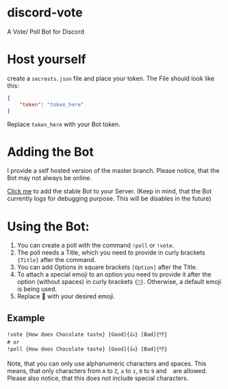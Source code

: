 # discord-vote
A Vote/ Poll Bot for Discord

# Host yourself
create a `secrests.json` file and place your token. The File should look like this:
```json
{
    "token": "token_here"
}
```
Replace `token_here` with your Bot token.


# Adding the Bot
I provide a self hosted version of the master branch.
Please notice, that the Bot may not always be online.

[Click me](https://discordapp.com/oauth2/authorize?client_id=722823450384662558&scope=bot&permissions=273472) to add the stable Bot to your Server. (Keep in mind, that the Bot currently logs for debugging purpose. This will be disables in the future)


# Using the Bot:

1. You can create a poll with the command `!poll` or `!vote`.
2. The poll needs a Title, which you need to provide in curly brackets `{Title}` after the command.
3. You can add Options in square brackets `[Option]` after the Title.
4. To attach a special emoji to an option you need to provide it after the option (without spaces) in curly brackets `{🧪}`. Otherwise, a default emoji is being used.
5. Replace 🧪 with your desired emoji.

## Example
```shell
!vote {How does Chocolate taste} [Good]{👍} [Bad]{👎}
# or
!poll {How does Chocolate taste} [Good]{👍} [Bad]{👎}
```

Note, that you can only use alphanumeric characters and spaces.
This means, that only characters from `A` to `Z`, `a` to `z`, `0` to `9` and ` ` are allowed.
Please also notice, that this does not include special characters.
